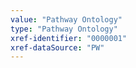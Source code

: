 ```yaml
---
value: "Pathway Ontology"
type: "Pathway Ontology"
xref-identifier: "0000001"
xref-dataSource: "PW"
---
```

